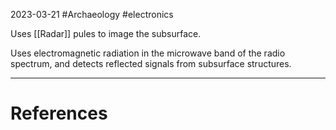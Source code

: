 2023-03-21
#Archaeology #electronics 

Uses [[Radar]] pules to image the subsurface. 

Uses electromagnetic radiation in the microwave band of the radio spectrum, and detects reflected signals from subsurface structures.


---
# References
